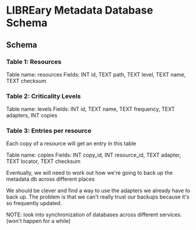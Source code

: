 # LIBREary Metadata Database Schema

## Schema

### Table 1: Resources

Table name: resources
Fields: INT id, TEXT path, TEXT level, TEXT name, TEXT checksum

### Table 2: Criticality Levels

Table name: levels
Fields: INT id, TEXT name, TEXT frequency, TEXT adapters, INT copies

### Table 3: Entries per resource

Each copy of a resource will get an entry in this table

Table name: copies
Fields: INT copy_id, INT resource_id, TEXT adapter, TEXT locator, TEXT checksum

Eventually, we will need to work out how we're going to back up the metadata db across different places

We should be clever and find a way to use the adapters we already have to back up. The problem is that we can't really trust our backups because it's so frequently updated. 

NOTE: look into synchronization of databases across different services. (won't happen for a while)


